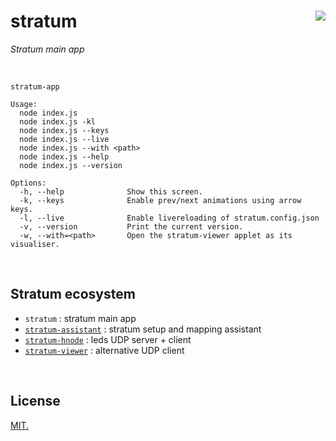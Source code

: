 # stratum [<img src="https://github.com/chevalvert.png?size=100" align="right">](http://chevalvert.fr/)

*Stratum main app*

<br>

```
stratum-app

Usage:
  node index.js
  node index.js -kl
  node index.js --keys
  node index.js --live
  node index.js --with <path>
  node index.js --help
  node index.js --version

Options:
  -h, --help              Show this screen.
  -k, --keys              Enable prev/next animations using arrow keys.
  -l, --live              Enable livereloading of stratum.config.json
  -v, --version           Print the current version.
  -w, --with=<path>       Open the stratum-viewer applet as its visualiser.

```

<br>

## Stratum ecosystem
- `stratum` : stratum main app
- [`stratum-assistant`](https://github.com/chevalvert/stratum-assistant) : stratum setup and mapping assistant
- [`stratum-hnode`](https://github.com/Hemisphere-Project/STRATUM) : leds UDP server + client
- [`stratum-viewer`](https://github.com/chevalvert/stratum-viewer) : alternative UDP client

<br>

## License
[MIT.](https://tldrlegal.com/license/mit-license)
